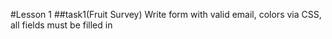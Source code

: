 #Lesson 1 
##task1(Fruit Survey)
Write form with valid email, colors via CSS, 
all fields must be filled in

